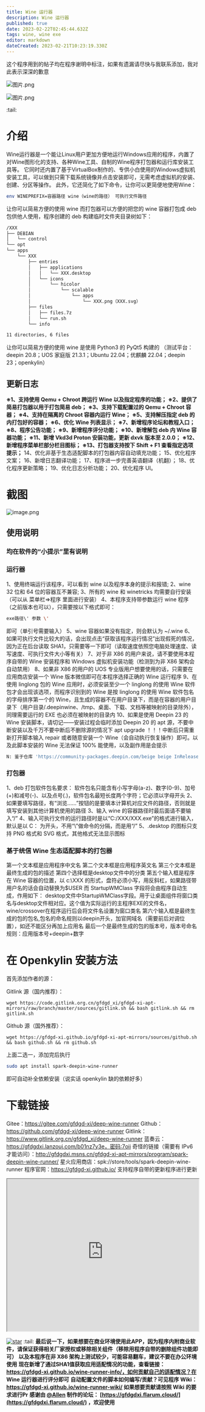 ```yaml
---
title: Wine 运行器
description: Wine 运行器
published: true
date: 2023-02-22T02:45:44.632Z
tags: wine, wine exe
editor: markdown
dateCreated: 2023-02-21T10:23:19.330Z
---
```


这个程序用到的帖子均在程序谢明中标注，如果有遗漏请尽快与我联系添加，我对此表示深深的歉意

![图片.png](https://storage.deepin.org/thread/202212112154463787_图片.png)

![图片.png](https://storage.deepin.org/thread/202212112155056532_图片.png)

:tail:

# 介绍

Wine运行器是一个能让Linux用户更加方便地运行Windows应用的程序，内置了对Wine图形化的支持、各种Wine工具、自制的Wine程序打包器和运行库安装工具等。
它同时还内置了基于VirtualBox制作的、专供小白使用的Windows虚拟机安装工具，可以做到只需下载系统镜像并点击安装即可，无需考虑虚拟机的安装、创建、分区等操作。
此外，它还简化了如下命令，让你可以更简便地使用Wine：

```bash
env WINEPREFIX=容器路径 wine（wine的路径） 可执行文件路径
```

让你可以简易方便的使用 wine
而打包器可以方便的把您的 wine 容器打包成 deb 包供他人使用，程序创建的 deb 构建临时文件夹目录树如下：

```bash
/XXX
├── DEBIAN
│   └── control
└── opt
└── apps
    └── XXX
        ├── entries
        │   ├── applications
        │   │   └── XXX.desktop
        │   └── icons
        │       └── hicolor
        │           └── scalable
        │               └── apps
        │                   └── XXX.png（XXX.svg）
        ├── files
        │   ├── files.7z
        │   └── run.sh
        └── info

11 directories, 6 files
```

让你可以简易方便的使用 wine
是使用 Python3 的 PyQt5 构建的
（测试平台：deepin 20.8；UOS 家庭版 21.3.1；Ubuntu 22.04；优麒麟 22.04；deepin 23；openkylin）

## 更新日志

**※1、支持使用 Qemu + Chroot 跨运行 Wine 以及指定程序的功能；**
**※2、提供了简易打包器以用于打包简易 deb；**
**※3、支持下载配置过的 Qemu + Chroot 容器；**
**※4、支持在隔离的 Chroot 容器内运行 Wine；**
**※5、支持解压指定 deb 的内打包好的容器；**
**※6、优化 Wine 列表显示；**
**※7、新增程序论坛和教程入口；**
**※8、程序公告功能；**
**※9、新增程序评分功能；**
**※10、新增解包 deb 内 Wine 容器功能；**
**※11、新增 Vkd3d Proton 安装功能，更新 dxvk 版本至 2.0.0；**
**※12、新增程序菜单栏部分栏目图标；**
**※13、打包器支持按下 Shift + F1 查看指定选项提示；**
14、优化非基于生态适配脚本的打包器内容自动填充功能；
15、优化程序文案；
16、新增日志翻译功能；
17、程序进一步完善英语翻译（机翻）；
18、优化程序更新策略；
19、优化日志分析功能；
20、优化程序 UI。

# 截图

![image.png](https://storage.deepin.org/thread/202212102108356218_image.png)

## 使用说明

### 均在软件的“小提示”里有说明

### 运行器

1、使用终端运行该程序，可以看到 wine 以及程序本身的提示和报错;
2、wine 32 位和 64 位的容器互不兼容;
3、所有的 wine 和 winetricks 均需要自行安装（可以从 菜单栏=>程序 里面进行安装）
4、本程序支持带参数运行 wine 程序（之前版本也可以），只需要按以下格式即可：

```bash
exe路径\' 参数 \'
```

即可（单引号需要输入）
5、wine 容器如果没有指定，则会默认为 ~/.wine
6、如果可执行文件比较大的话，会出现点击“获取该程序运行情况”出现假死的情况，因为正在后台读取 SHA1，只需要等一下即可（读取速度依照您电脑处理速度、读写速度、可执行文件大小等有关）
7、对于非 X86 的用户来说，请不要使用本程序自带的 Wine 安装程序和 Windows 虚拟机安装功能（检测到为非 X86 架构会自动禁用）
8、如果非 X86 的用户的 UOS 专业版用户想要使用的话，只需要在应用商店安装一个 Wine 版本微信即可在本程序选择正确的 Wine 运行程序
9、在使用 linglong 包的 Wine 应用时，必须安装至少一个 linglong 的使用 Wine 软件包才会出现该选项，而程序识别到的 Wine 是按 linglong 的使用 Wine 软件包名的字母排序第一个的 Wine，且生成的容器不在用户目录下，而是在容器的用户目录下（用户目录/.deepinwine、/tmp、桌面、下载、文档等被映射的目录除外），同理需要运行的 EXE 也必须在被映射的目录内
10、如果是使用 Deepin 23 的 Wine 安装脚本，请切记——安装过程会临时添加 Deepin 20 的 apt 源，不要中断安装以及千万不要中断后不删除源的情况下 apt upgrade ！！！中断后只需重新打开脚本输入 repair 或者随意安装一个 Wine（会自动执行恢复操作）即可。以及此脚本安装的 Wine 无法保证 100% 能使用，以及副作用是会提示

```bash
N: 鉴于仓库 'https://community-packages.deepin.com/beige beige InRelease' 不支持 'i386' 体系结构，跳过配置文件 'main/binary-i386/Packages' 的获取。
```

### 打包器

1、deb 打包软件包名要求：
软件包名只能含有小写字母(a-z)、数字(0-9)、加号(+)和减号(-)、以及点号(.)，软件包名最短长度两个字符；它必须以字母开头
2、如果要填写路径，有“浏览……”按钮的是要填本计算机对应文件的路径，否则就是填写安装到其他计算机使用的路径
3、输入 wine 的容器路径时最后面请不要输入“/”
4、输入可执行文件的运行路径时是以“C:/XXX/XXX.exe”的格式进行输入，默认是以 C： 为开头，不用“\”做命令的分隔，而是用“/”
5、.desktop 的图标只支持 PNG 格式和 SVG 格式，其他格式无法显示图标

### 基于统信 Wine 生态适配脚本的打包器

第一个文本框是应用程序中文名
第二个文本框是应用程序英文名
第三个文本框是最终生成的包的描述
第四个选择框是desktop文件中的分类
第五个输入框是程序在 Wine 容器的位置，以 c:\\XXX 的形式，盘符必须小写，用反斜杠，如果路径带用户名的话会自动替换为$USER
而 StartupWMClass 字段将会由程序自动生成，作用如下：
desktop文件中StartupWMClass字段。用于让桌面组件将窗口类名与desktop文件相对应。这个值为实际运行的主程序EXE的文件名，wine/crossover在程序运行后会将文件名设置为窗口类名
第六个输入框是最终生成的包的包名,包名的命名规则以deepin开头，加官网域名（需要前后对调位置），如还不能区分再加上应用名
最后一个是最终生成的包的版本号，版本号命名规则：应用版本号+deepin+数字

# 在 Openkylin 安装方法

首先添加作者的源：

Gitlink 源（国内推荐）：

```
wget https://code.gitlink.org.cn/gfdgd_xi/gfdgd-xi-apt-mirrors/raw/branch/master/sources/gitlink.sh && bash gitlink.sh && rm gitlink.sh
```

Github 源（国外推荐）：

```
wget https://gfdgd-xi.github.io/gfdgd-xi-apt-mirrors/sources/github.sh && bash github.sh && rm github.sh
```

上面二选一，添加完后执行

```bash
sudo apt install spark-deepin-wine-runner
```

即可自动补全依赖安装（说实话 openkylin 缺的依赖好多）

# 下载链接

Gitee：https://gitee.com/gfdgd-xi/deep-wine-runner
Github：https://github.com/gfdgd-xi/deep-wine-runner
Gitlink：https://www.gitlink.org.cn/gfdgd_xi/deep-wine-runner
蓝奏云：https://gfdgdxi.lanzouj.com/b01nz7y3e，密码:7oii
奇怪的链接（需要有 IPv6 才能访问）：http://gfdgdxi.msns.cn/gfdgd-xi-apt-mirrors/program/spark-deepin-wine-runner/
星火应用商店：spk://store/tools/spark-deepin-wine-runner
程序官网：https://gfdgd-xi.github.io/
支持程序自带的更新程序进行更新

<iframe src="https://deepin-community-store.gitee.io/spk-resolv/?spk=spk://store/tools/spark-deepin-wine-runner" height="400" width="100%" border="0"></iframe>

[![star](https://gitee.com/gfdgd-xi/deep-wine-runner/badge/star.svg?theme=dark)](https://gitee.com/gfdgd-xi/deep-wine-runner/stargazers)
:tail:
**最后说一下，如果想要在商业环境使用此APP，因为程序内附商业软件，请保证获得相关厂家授权或移除相关组件（移除用程序自带的删除组件功能即可）**
**以及本程序在非 X86 架构上测试较少，可能容易翻车，建议不要在办公环境使用**
**现在新增了通过SHA1值获取应用适配情况的功能，查看链接：https://gfdgd-xi.github.io/wine-runner-info/，如何贡献自己的适配情况？在 Wine 运行器进行评分即可**
**自动配置文件的脚本如何编写/贡献？可见程序 Wiki：https://gfdgd-xi.github.io/wine-runner-wiki/ 如果想要贡献请按照 Wiki 的要求进行Pr**
**感谢由 [@Allen](https://bbs.deepin.org/user/290514) 制作的论坛： [https://gfdgdxi.flarum.cloud/](https://gfdgdxi.flarum.cloud/) ，欢迎使用**

